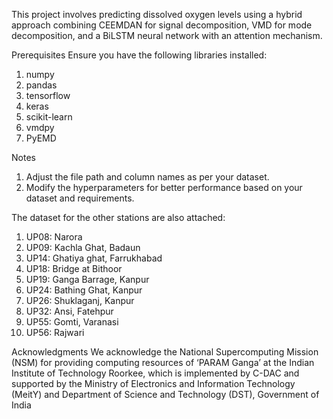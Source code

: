 This project involves predicting dissolved oxygen levels using a hybrid approach combining CEEMDAN for signal decomposition, VMD for mode decomposition, and a BiLSTM neural network with an attention mechanism.

Prerequisites
Ensure you have the following libraries installed:

1. numpy
2. pandas
3. tensorflow
4. keras
5. scikit-learn
6. vmdpy
7. PyEMD

Notes
1. Adjust the file path and column names as per your dataset.
2. Modify the hyperparameters for better performance based on your dataset and requirements.

The dataset for the other stations are also attached:

1. UP08: Narora
2. UP09: Kachla Ghat, Badaun
3. UP14: Ghatiya ghat, Farrukhabad
4. UP18: Bridge at Bithoor
5. UP19: Ganga Barrage, Kanpur
6. UP24: Bathing Ghat, Kanpur
7. UP26: Shuklaganj, Kanpur
8. UP32: Ansi, Fatehpur
9. UP55: Gomti, Varanasi
10. UP56: Rajwari

Acknowledgments
We acknowledge the National Supercomputing Mission (NSM) for providing computing resources of ‘PARAM Ganga’ at the Indian Institute of Technology Roorkee, which is implemented by C-DAC and supported by the
Ministry of Electronics and Information Technology (MeitY) and Department of Science and Technology (DST), Government of India


